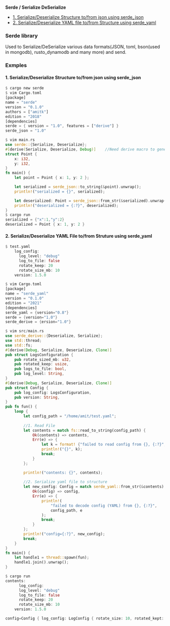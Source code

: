 **Serde / Serialize DeSerialize**
- [1. Serialize/Deserialize Structure to/from json using serde_json](#e1)
- [2. Serialize/Deserialize YAML file to/from Structure using serde_yaml](#e2)

### Serde library
Used to Serialize/DeSerialize various data formats(JSON, toml, bson(used in mongodb), rusto_dynamodb and many more) and send.

### Exmples
<a name=e1></a>
#### 1. Serialize/Deserialize Structure to/from json using serde_json
```rs
$ cargo new serde
$ vim Cargo.toml
[package]
name = "serde"
version = "0.1.0"
authors = ["amitk"]
edition = "2018"
[dependencies]
serde = { version = "1.0", features = ["derive"] }
serde_json = "1.0"

$ vim main.rs
use serde::{Serialize, Deserialize};             
#[derive(Serialize, Deserialize, Debug)]    //Need derive macro to generate implementations of the Serialize and Deserialize traits
struct Point {
    x: i32,
    y: i32,
}
fn main() {
    let point = Point { x: 1, y: 2 };

    let serialized = serde_json::to_string(&point).unwrap();
    println!("serialized = {}", serialized);

    let deserialized: Point = serde_json::from_str(&serialized).unwrap();
    println!("deserialized = {:?}", deserialized);
}
$ cargo run
serialized = {"x":1,"y":2}
deserialized = Point { x: 1, y: 2 }
```

<a name=e2></a>
#### 2. Serialize/Deserialize YAML File to/from Struture using serde_yaml
```rs
$ test.yaml
    log_config:
      log_level: "debug"
      log_to_file: false
      rotate_keep: 20
      rotate_size_mb: 10
    version: 1.5.0

$ vim Cargo.toml
[package]
name = "serde_yaml"
version = "0.1.0"
edition = "2021"
[dependencies]
serde_yaml = {version="0.8"}
serde = {version="1.0"}
serde_derive = {ersion="1.0"}

$ vim src/main.rs
use serde_derive::{Deserialize, Serialize};
use std::thread;
use std::fs;
#[derive(Debug, Serialize, Deserialize, Clone)]
pub struct LogsConfiguration {
    pub rotate_sized_mb: u32,
    pub rotated_keep: usize,
    pub logs_to_file: bool,
    pub log_level: String,
}
#[derive(Debug, Serialize, Deserialize, Clone)]
pub struct Config {
    pub log_config: LogsConfiguration,
    pub version: String,
}
pub fn fun() {
    loop {
        let config_path = "/home/amit/test.yaml";
        
        //1. Read File
        let contents = match fs::read_to_string(config_path) {
            Ok(contents) => contents,
            Err(e) => {
                let k = format! {"failed to read config from {}, {:?}", config_path, e};
                println!("{}", k);
                break;
            }
        };

        println!("contents: {}", contents);
        
        //2. Serialize yaml file to structure
        let new_config: Config = match serde_yaml::from_str(&contents) {
            Ok(config) => config,
            Err(e) => {
                println!(
                    "failed to decode config (YAML) from {}, {:?}",
                    config_path, e
                );
                break;
            }
        };
        println!("config={:?}", new_config);
        break;
    }
}
fn main() {
    let handle1 = thread::spawn(fun);
    handle1.join().unwrap();
}

$ cargo run
contents:     
      log_config:
      log_level: "debug"
      log_to_file: false
      rotate_keep: 20
      rotate_size_mb: 10
    version: 1.5.0

config=Config { log_config: LogConfig { rotate_size: 10, rotated_kept: 20, logs_to_file: false, log_level: "debug" }, version: "1.5.0" }
```
